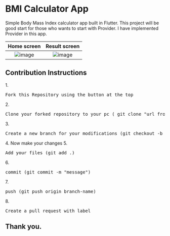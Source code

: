 
# BMI Calculator App
Simple Body Mass Index calculator app built in Flutter.
This project will be good start for those who wants to start with Provider.
I have implemented Provider in this app.

Home screen             |  Result screen
:-------------------------:|:-------------------------:
![image](https://user-images.githubusercontent.com/64553247/138335483-d96c9acf-1eef-46da-a604-41b178540d8b.png)  |  ![image](https://user-images.githubusercontent.com/64553247/138335562-ffecb9c6-3694-4ac8-b1c3-57450b62be3a.png)

  
<h2>Contribution Instructions</h2>
 1.
<div align="left">
    <pre>Fork this Repository using the button at the top</pre>
</div>
2.
<div align="left">
    <pre>Clone your forked repository to your pc ( git clone "url from clone option.")</pre>
</div>
3.
<div align="left">
    <pre>Create a new branch for your modifications (git checkout -b branch-name)</pre>
</div>
4. Now make your changes
5.
<div align="left">
    <pre>Add your files (git add .)</pre>
</div>
6.
<div align="left">
    <pre>commit (git commit -m "message")</pre>
</div>
7.
<div align="left">
    <pre>push (git push origin branch-name)</pre>
</div>
8.
<div align="left">
    <pre>Create a pull request with label</pre>
</div>
  

## Thank you.
